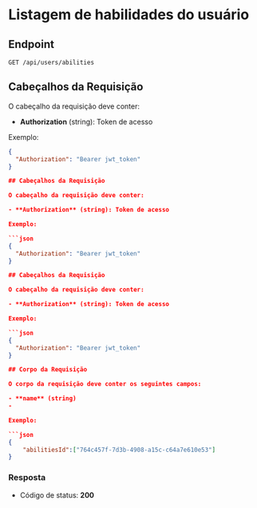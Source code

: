 # Listagem de habilidades do usuário

## Endpoint

`GET /api/users/abilities`

## Cabeçalhos da Requisição

O cabeçalho da requisição deve conter:

- **Authorization** (string): Token de acesso

Exemplo:

```json
{
  "Authorization": "Bearer jwt_token"
}

## Cabeçalhos da Requisição

O cabeçalho da requisição deve conter:

- **Authorization** (string): Token de acesso

Exemplo:

```json
{
  "Authorization": "Bearer jwt_token"
}

## Cabeçalhos da Requisição

O cabeçalho da requisição deve conter:

- **Authorization** (string): Token de acesso

Exemplo:

```json
{
  "Authorization": "Bearer jwt_token"
}

## Corpo da Requisição

O corpo da requisição deve conter os seguintes campos:

- **name** (string)
-

Exemplo:

```json
{
    "abilitiesId":["764c457f-7d3b-4908-a15c-c64a7e610e53"]
}
```


### Resposta

- Código de status: **200**

